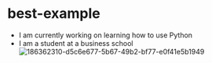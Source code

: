 # best-example
- I am currently working on learning how to use Python
- I am a student at a business school
![186362310-d5c6e677-5b67-49b2-bf77-e0f41e5b1949](https://github.com/parrishne/best-example/assets/159985339/ced3fed5-0f94-4a03-8128-b8cebf901f4b)
